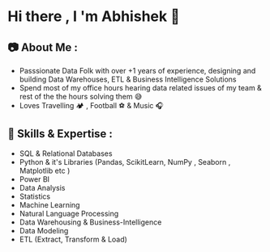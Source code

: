 # Hi there , I 'm Abhishek :raccoon:


## :camera: About Me : 

- Passsionate Data Folk with over +1 years of experience, designing and building Data Warehouses, ETL & Business Intelligence Solutions 
- Spend most of my office hours hearing data related issues of my team & rest of the the hours solving them :sweat_smile:
- Loves Travelling :camping: , Football :soccer:  & Music :headphones:

## :key: Skills & Expertise :

- SQL & Relational Databases  
- Python & it's Libraries (Pandas, ScikitLearn, NumPy , Seaborn , Matplotlib etc )
- Power BI
- Data Analysis
- Statistics
- Machine Learning 
- Natural Language Processing
- Data Warehousing & Business-Intelligence
- Data Modeling
- ETL (Extract, Transform & Load)

## 



